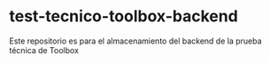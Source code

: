 # test-tecnico-toolbox-backend
Este repositorio es para el almacenamiento del backend de la prueba técnica de Toolbox
